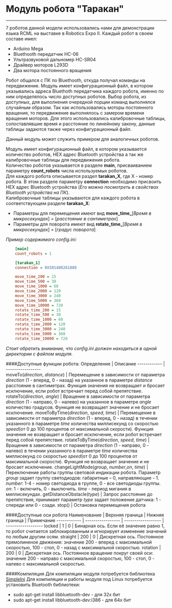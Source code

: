 # Модуль робота "Таракан"
-----------------------------

7 роботов данной модели использовались нами для демонстрации языка RCML на выставке в Robotics Expo II.
Каждый робот в своем составе имел:
- Arduino Mega
- Bluethooth передатчик HC-06
- Ультразвуковой дальномер HC-SR04
- Драйвер моторов L293D
- Два мотора постоянного вращения

Робот общался с ПК по Bluethooth, откуда получал команды на передвижение. 
Модуль имеет конфигурационный файл, в котором указывались адреса Bluethoth передатчика каждого робота, именно по ним определялось число доступных роботов. Выбор робота, из доступных, для выполнения очередной порции команд выполнялся случайным образом.
Так как использовались моторы постоянного вращения, то передвижение выполнялось с замером времени вращения моторов. Для этого использовались калибровочные таблицы, сопоставлявшие время и расстояние по линейному закону, данные таблицы задаются также через конфигурационный файл.

Данный модуль может служить примером для аналогичных роботов.
 
Модуль имеет конфигурационный файл, в котором указывается количество роботов, HEX адрес Bluetooth устройства а так же калибровочные таблицы для передвижения робота.<br>
Количество роботов указывается в разделе **main**, присваиванием параметру **count_robots** числа используемых роботов.<br>
Для каждого робота описывается раздел **tarakan_X**, где X - номер робота. В этом разделе параметру **connection** необходимо присвоить HEX адрес Bluetooth устройства (*Его можно посмотреть в свойствах Bluetooth устройства на ПК*).<br>
Калибровочные таблицы указываются для каждого робота в соответствующем разделе **tarakan_X**:<br>
 - Параметры для перемещения имеют вид **move_time_**[*Время в микросекундах*] = [*расстояние в сантиметрах*]<br>
 - Параметры для поворота имеют вид **rotate_time_**[*Время в микросекундах*] = [*градус поворота*]<br>

*Пример содержимого config.ini:*
```ini
	[main]
	count_robots = 1

	[tarakan_1]
	connection = 0X301408261889

	move_time_200 = 15
	move_time_500 = 30
	move_time_1000 = 60
	move_time_2000 = 120
	move_time_3000 = 240
	move_time_5000 = 360
	move_time_10000 = 720
	rotate_time_200 = 15
	rotate_time_500 = 30
	rotate_time_1000 = 60
	rotate_time_2000 = 120
	rotate_time_3000 = 240
	rotate_time_5000 = 360
	rotate_time_10000 = 720
```
*Стоит обратить внимание, что config.ini должен находиться в одной директории с файлом модуля.*

####Доступные функции робота:
Определение  | Описание
------------  | -----------------  
moveTo(*direction*, *distance*)  | Перемещение в зависимости от параметра *direction* (1 - вперед, 0 - назад) на указанное в параметре *distance* расстояние в сантиметрах. Функция значения не возвращает и бросает исключение, если робот встречает перед собой препятствие.
rotateTo(*direction*, *angle*)  | Вращение в зависимости от параметра *direction* (1 - направо, 0 - налево) на указанное в параметре *angle* количество градусов. Функция не возвращает значение и не бросает исключение.
moveToByTime(*direction*, *speed*, *time*)  | Перемещение в зависимости от параметра *direction* (1 - вперед, 0 - назад) в течении указанного в параметре *time* количества миллисекунд со скоростью *speed*(от 0 до 100 процентов от максимальной скорости). Функция значения не возвращает и бросает исключение, если робот встречает перед собой препятствие.
rotateToByTime(*direction*, *speed*, *time*)  | Вращение в зависимости от параметра *direction* (1 - направо, 0 - налево) в течении указанного в параметре *time* количества миллисекунд со скоростью *speed*(от 0 до 100 процентов от максимальной скорости). Функция не возвращает значение и не бросает исключение.
changeLightMode(*group*, *number*,*on*, *time*)  | Переключение работы группы световой индикации робота. Параметр *group* задает группу светодиодов: габаритные – 0, направляющие - 1. *number*: 1-4 - номер светодиода в группе, 0 - все светодиоды группы. *on*: 1 - включить, 0 - выключить. *time* - период мигания в миллисекундах.
getDistanceObstacle(*type*)  | Запрос расстояние до препятствия, принимает параметр *type* задает положение датчика: 1 - спереди или 0 - сзади.
stop() | Остановка перемещения робота


####Доступные оси робота
Наименование  | Верхняя граница  | Нижняя граница  | Примечание
------------  | -----------------  | ------------------  | ------------------
locked  | 1  | 0  | Бинарная ось. Если её значение равно 1, то робот считается заблокированным и игнорирует изменение значений по любым другим осям.
straight  | 200  | 0  | Дискретная ось. Постоянное прямолиненое движение: значение 200 - вперед с максимальной скоростью, 100 - стоп, 0 - назад с максимальной скоростью.
rotation  | 200  | 0  | Дискретная ось. Постоянное вращение покруг своей оси: значение 200 - направо с максимальной скоростью, 100 - стоп, 0 - налево с максимальной скоростью.

####Компиляция
Для компиляции модуля потребуется библиотека [SimpleIni](https://github.com/brofield/simpleini)
Для компиляции и работы модуля под Linux потребуется установить Bluetooth библиотеки:
 - sudo apt-get install libbluetooth-dev - для 32х бит
 - sudo apt-get install libbluetooth-dev:i386 - для 64х бит
